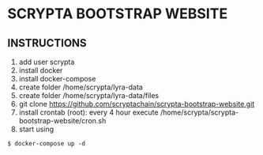 # SCRYPTA BOOTSTRAP WEBSITE

## INSTRUCTIONS

1. add user scrypta
2. install docker
3. install docker-compose
4. create folder /home/scrypta/lyra-data
5. create folder /home/scrypta/lyra-data/files
6. git clone https://github.com/scryptachain/scrypta-bootstrap-website.git
7. install crontab (root): every 4 hour execute /home/scrypta/scrypta-bootstrap-website/cron.sh
8. start using

```
$ docker-compose up -d
```

